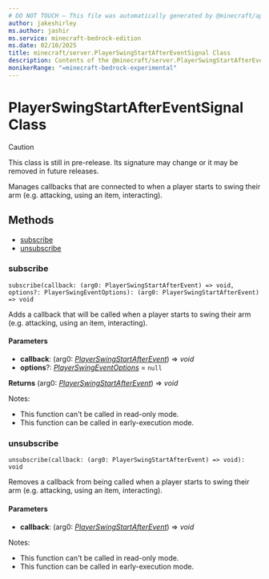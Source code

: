```yaml
---
# DO NOT TOUCH — This file was automatically generated by @minecraft/api-docs-generator, to report problems file an issue at https://github.com/Mojang/minecraft-scripting-libraries
author: jakeshirley
ms.author: jashir
ms.service: minecraft-bedrock-edition
ms.date: 02/10/2025
title: minecraft/server.PlayerSwingStartAfterEventSignal Class
description: Contents of the @minecraft/server.PlayerSwingStartAfterEventSignal class.
monikerRange: "=minecraft-bedrock-experimental"
---
```

# PlayerSwingStartAfterEventSignal Class

> [!CAUTION]
> This class is still in pre-release.  Its signature may change or it may be removed in future releases.

Manages callbacks that are connected to when a player starts to swing their arm (e.g. attacking, using an item, interacting).

## Methods
- [subscribe](#subscribe)
- [unsubscribe](#unsubscribe)

### **subscribe**
`
subscribe(callback: (arg0: PlayerSwingStartAfterEvent) => void, options?: PlayerSwingEventOptions): (arg0: PlayerSwingStartAfterEvent) => void
`

Adds a callback that will be called when a player starts to swing their arm (e.g. attacking, using an item, interacting).

#### **Parameters**
- **callback**: (arg0: [*PlayerSwingStartAfterEvent*](PlayerSwingStartAfterEvent.md)) => *void*
- **options**?: [*PlayerSwingEventOptions*](PlayerSwingEventOptions.md) = `null`

**Returns** (arg0: [*PlayerSwingStartAfterEvent*](PlayerSwingStartAfterEvent.md)) => *void*
  
Notes:
- This function can't be called in read-only mode.
- This function can be called in early-execution mode.

### **unsubscribe**
`
unsubscribe(callback: (arg0: PlayerSwingStartAfterEvent) => void): void
`

Removes a callback from being called when a player starts to swing their arm (e.g. attacking, using an item, interacting).

#### **Parameters**
- **callback**: (arg0: [*PlayerSwingStartAfterEvent*](PlayerSwingStartAfterEvent.md)) => *void*
  
Notes:
- This function can't be called in read-only mode.
- This function can be called in early-execution mode.

